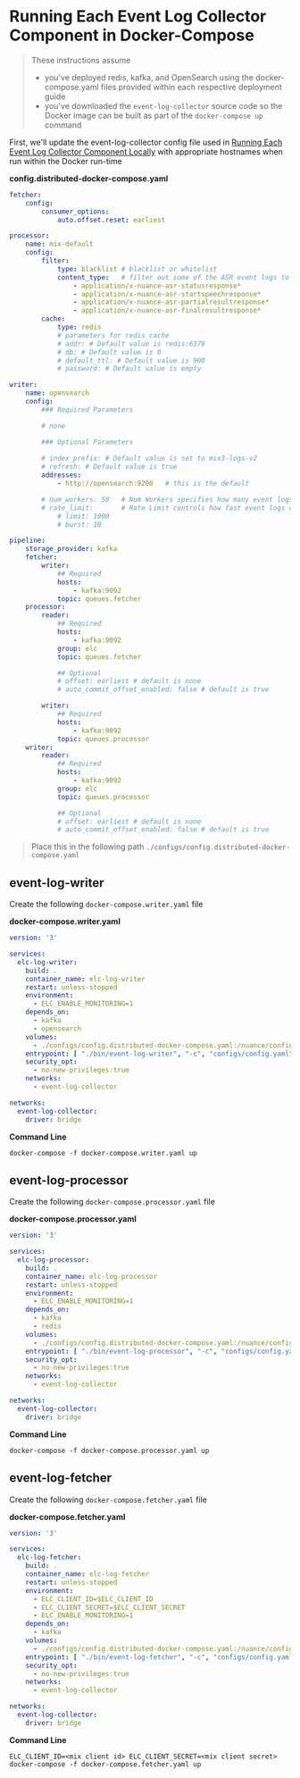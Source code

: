 # Running Each Event Log Collector Component in Docker-Compose

> These instructions assume 
>  * you've deployed redis, kafka, and OpenSearch using the docker-compose.yaml files provided within each respective deployment guide
>  * you've downloaded the `event-log-collector` source code so the Docker image can be built as part of the `docker-compose up` command

First, we'll update the event-log-collector config file used in [Running Each Event Log Collector Component Locally](event-log-components-distributed.md) with appropriate hostnames when run within the Docker run-time

**config.distributed-docker-compose.yaml**
```yaml
fetcher:
    config:
        consumer_options:
            auto.offset.reset: earliest

processor:
    name: mix-default
    config:
        filter:
            type: blacklist # blacklist or whitelist
            content_type:   # filter out some of the ASR event logs to reduce noise and storage space required
                - application/x-nuance-asr-statusresponse*
                - application/x-nuance-asr-startspeechresponse*
                - application/x-nuance-asr-partialresultresponse*
                - application/x-nuance-asr-finalresultresponse*
        cache:
            type: redis
            # parameters for redis cache
            # addr: # Default value is redis:6379
            # db: # Default value is 0
            # default_ttl: # Default value is 900
            # password: # Default value is empty

writer:
    name: opensearch
    config:
        ### Required Parameters

        # none

        ### Optional Parameters
        
        # index_prefix: # Default value is set to mix3-logs-v2
        # refresh: # Default value is true
        addresses:
            - http://opensearch:9200   # this is the default

        # num_workers: 50   # Num Workers specifies how many event logs can be processed in parallel by log writer
        # rate_limit:       # Rate Limit controls how fast event logs can be written to storage
            # limit: 1000
            # burst: 10

pipeline:
    storage_provider: kafka
    fetcher:
        writer:
            ## Required
            hosts:
                - kafka:9092                
            topic: queues.fetcher
    processor:
        reader:                
            ## Required
            hosts:
                - kafka:9092
            group: elc
            topic: queues.fetcher

            ## Optional                
            # offset: earliest # default is none
            # auto_commit_offset_enabled: false # default is true

        writer:
            ## Required
            hosts:
                - kafka:9092
            topic: queues.processor                
    writer:
        reader:
            ## Required
            hosts:
                - kafka:9092                
            group: elc
            topic: queues.processor

            ## Optional                
            # offset: earliest # default is none
            # auto_commit_offset_enabled: false # default is true
```

> Place this in the following path `./configs/config.distributed-docker-compose.yaml`

## event-log-writer

Create the following `docker-compose.writer.yaml` file

**docker-compose.writer.yaml**
```yaml
version: '3'

services:
  elc-log-writer:
    build: .
    container_name: elc-log-writer
    restart: unless-stopped
    environment:
      - ELC_ENABLE_MONITORING=1
    depends_on:
      - kafka
      - opensearch
    volumes:
      - ./configs/config.distributed-docker-compose.yaml:/nuance/configs/config.yaml
    entrypoint: [ "./bin/event-log-writer", "-c", "configs/config.yaml" ]
    security_opt:
      - no-new-privileges:true
    networks:
      - event-log-collector

networks:
  event-log-collector:
    driver: bridge
```

**Command Line**
```
docker-compose -f docker-compose.writer.yaml up
```

## event-log-processor

Create the following `docker-compose.processor.yaml` file

**docker-compose.processor.yaml**
```yaml
version: '3'

services:
  elc-log-processor:
    build: .
    container_name: elc-log-processor
    restart: unless-stopped
    environment:
      - ELC_ENABLE_MONITORING=1
    depends_on:
      - kafka
      - redis
    volumes:
      - ./configs/config.distributed-docker-compose.yaml:/nuance/configs/config.yaml
    entrypoint: [ "./bin/event-log-processor", "-c", "configs/config.yaml" ]
    security_opt:
      - no-new-privileges:true
    networks:
      - event-log-collector

networks:
  event-log-collector:
    driver: bridge
```

**Command Line**
```
docker-compose -f docker-compose.processor.yaml up
```

## event-log-fetcher

Create the following `docker-compose.fetcher.yaml` file

**docker-compose.fetcher.yaml**
```yaml
version: '3'

services:
  elc-log-fetcher:
    build: .
    container_name: elc-log-fetcher
    restart: unless-stopped
    environment:
      - ELC_CLIENT_ID=$ELC_CLIENT_ID
      - ELC_CLIENT_SECRET=$ELC_CLIENT_SECRET
      - ELC_ENABLE_MONITORING=1
    depends_on:
      - kafka
    volumes:
      - ./configs/config.distributed-docker-compose.yaml:/nuance/configs/config.yaml
    entrypoint: [ "./bin/event-log-fetcher", "-c", "configs/config.yaml" ]
    security_opt:
      - no-new-privileges:true
    networks:
      - event-log-collector

networks:
  event-log-collector:
    driver: bridge
```

**Command Line**
```
ELC_CLIENT_ID=<mix client id> ELC_CLIENT_SECRET=<mix client secret> docker-compose -f docker-compose.fetcher.yaml up
```